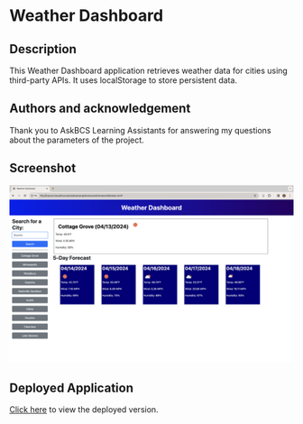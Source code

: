 # Weather Dashboard

## Description

This Weather Dashboard application retrieves weather data for cities using third-party APIs. It uses localStorage to store persistent data.

## Authors and acknowledgement

Thank you to AskBCS Learning Assistants for answering my questions about the parameters of the project.

## Screenshot

![Screenshot of webpage](./assets/images/weather-dashboard.png)

## Deployed Application

[Click here](https://rvbouu.github.io/weather-dashboard/) to view the deployed version.